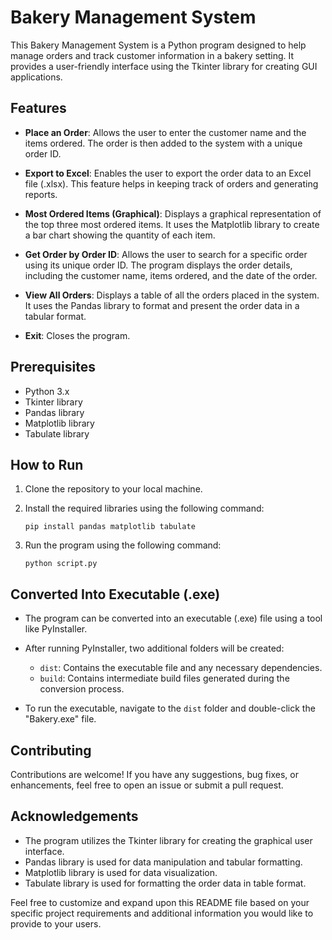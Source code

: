 
# Bakery Management System

This Bakery Management System is a Python program designed to help manage orders and track customer information in a bakery setting. It provides a user-friendly interface using the Tkinter library for creating GUI applications.

## Features

- **Place an Order**: Allows the user to enter the customer name and the items ordered. The order is then added to the system with a unique order ID.

- **Export to Excel**: Enables the user to export the order data to an Excel file (.xlsx). This feature helps in keeping track of orders and generating reports.

- **Most Ordered Items (Graphical)**: Displays a graphical representation of the top three most ordered items. It uses the Matplotlib library to create a bar chart showing the quantity of each item.

- **Get Order by Order ID**: Allows the user to search for a specific order using its unique order ID. The program displays the order details, including the customer name, items ordered, and the date of the order.

- **View All Orders**: Displays a table of all the orders placed in the system. It uses the Pandas library to format and present the order data in a tabular format.

- **Exit**: Closes the program.

## Prerequisites

- Python 3.x
- Tkinter library
- Pandas library
- Matplotlib library
- Tabulate library

## How to Run

1. Clone the repository to your local machine.

2. Install the required libraries using the following command:
   ```
   pip install pandas matplotlib tabulate
   ```

3. Run the program using the following command:
   ```
   python script.py
   ```

## Converted Into Executable (.exe)

- The program can be converted into an executable (.exe) file using a tool like PyInstaller.

- After running PyInstaller, two additional folders will be created:
  - `dist`: Contains the executable file and any necessary dependencies.
  - `build`: Contains intermediate build files generated during the conversion process.

- To run the executable, navigate to the `dist` folder and double-click the "Bakery.exe" file.

## Contributing

Contributions are welcome! If you have any suggestions, bug fixes, or enhancements, feel free to open an issue or submit a pull request.

## Acknowledgements

- The program utilizes the Tkinter library for creating the graphical user interface.
- Pandas library is used for data manipulation and tabular formatting.
- Matplotlib library is used for data visualization.
- Tabulate library is used for formatting the order data in table format.

Feel free to customize and expand upon this README file based on your specific project requirements and additional information you would like to provide to your users.

